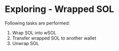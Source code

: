 # Exploring - Wrapped SOL

Following tasks are performed:

1. Wrap SOL into wSOL
2. Transfer wrapped SOL to another wallet
3. Unwrap SOL
